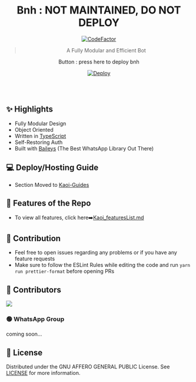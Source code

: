 <div align="center">
<a href="<img src="https://uploader.hardianto.xyz/uploads/recfile-1633897234298.jpg" alt="Bnh bot" border="0"></a>

# **Bnh : NOT MAINTAINED, DO NOT DEPLOY**

[![CodeFactor](https://www.codefactor.io/repository/github/prajjwaldatir/kaoi/badge)](https://www.codefactor.io/repository/github/prajjwaldatir/kaoi)


> A Fully Modular and Efficient Bot <br>


Button : press here to deploy bnh

[![Deploy](https://www.herokucdn.com/deploy/button.png)](https://heroku.com/deploy)



</div><br/>
<br/>

## ✨ Highlights

-   Fully Modular Design
-   Object Oriented
-   Written in [TypeScript](https://www.typescriptlang.org/)
-   Self-Restoring Auth
-   Built with [Baileys](https://github.com/adiwajshing/baileys) (The Best
    WhatsApp Library Out There)

## 💻 Deploy/Hosting Guide

-   Section Moved to [Kaoi-Guides](https://github.com/Hiroto77/Kaoi-Guides)

## 🍥 Features of the Repo

-   To view all features, click
    here➡️[Kaoi_featuresList.md](https://github.com/PrajjwalDatir/Kaoi/blob/main/Features.md)

## 💪 Contribution

-   Feel free to open issues regarding any problems or if you have any feature
    requests
-   Make sure to follow the ESLint Rules while editing the code and run
    `yarn run prettier-format` before opening PRs

## 🤝 Contributors

<a href="https://github.com/PrajjwalDatir/Kaoi/graphs/contributors">
  <img src="https://contrib.rocks/image?repo=PrajjwalDatir/Kaoi" />
</a>

### 🟢 WhatsApp Group

 coming soon...

## 📄 License

Distributed under the GNU AFFERO GENERAL PUBLIC License. See [LICENSE](/LICENSE)
for more information.
